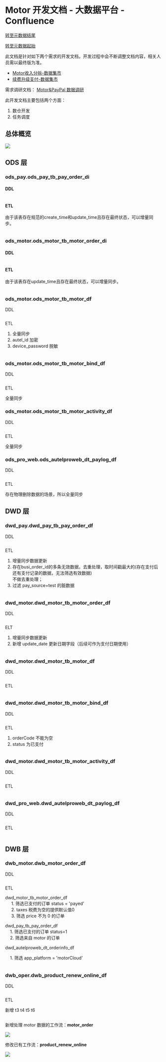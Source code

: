 # Motor 开发文档 - 大数据平台 - Confluence
[转至元数据结尾](#page-metadata-end)

[转至元数据起始](#page-metadata-start)

此文档是针对如下两个需求的开发文档，开发过程中会不断调整文档内容，相关人员需以最终版为准。

*   [Motor收入分拆-数据集市](https://confluence.autel.com/pages/viewpage.action?pageId=58723881)
*   [续费升级支付-数据集市](https://confluence.autel.com/pages/viewpage.action?pageId=58723775)

需求调研文档： [Motor&PayPal 数据调研](https://confluence.autel.com/pages/viewpage.action?pageId=58725528)

此开发文档主要包括两个方面：

1.  数仓开发
2.  任务调度

总体概览
----

![](https://confluence.autel.com/download/attachments/58727643/image2022-4-28_11-52-20.png?version=2&modificationDate=1659419880000&api=v2)

ODS 层
-----

### ods\_pay.ods\_pay\_tb\_pay\_order\_di

#### DDL

```

```

#### ETL

由于该表存在规范的create\_time和update\_time且存在最终状态，可以增量同步。

```

```

### ods\_motor.ods\_motor\_tb\_motor\_order\_di

#### DDL

```

```

#### ETL

由于该表存在update_time且存在最终状态，可以增量同步。

```

```

### ods\_motor.ods\_motor\_tb\_motor_df

DDL

```

```

ETL

1.  全量同步
2.  autel_id 加密
3.  device_password 脱敏

```

```

### ods\_motor.ods\_motor\_tb\_motor\_bind\_df

DDL

```

```

ETL

全量同步

### ods\_motor.ods\_motor\_tb\_motor\_activity\_df

DDL

```

```

ETL

全量同步

### ods\_pro\_web.ods\_autelproweb\_dt\_paylog\_df

DDL

```

```

ETL

存在物理删除数据的场景，所以全量同步

DWD 层
-----

### dwd\_pay.dwd\_pay\_tb\_pay\_order\_df

DDL

```

```

ETL

1.  增量同步数据更新
2.  存在busi\_order\_id的多条无效数据，去重处理，取时间戳最大的(存在支付后还有支付记录的数据，无法筛选有效数据)  
    不做去重处理； 
3.  过滤 pay_source=test 的脏数据

```

```

### dwd\_motor.dwd\_motor\_tb\_motor\_order\_df

DDL

```

```

ELT

1.  增量同步数据更新
2.  新增 update_date 更新日期字段（后续可作为支付日期使用）

```

```

### dwd\_motor.dwd\_motor\_tb\_motor_df

DDL

```

```

ETL

```

```

### dwd\_motor.dwd\_motor\_tb\_motor\_bind\_df

DDL

```

```

ETL

1.  orderCode 不能为空
2.  status 为已支付

```

```

### dwd\_motor.dwd\_motor\_tb\_motor\_activity\_df

DDL

```

```

ETL

```

```

### dwd\_pro\_web.dwd\_autelproweb\_dt\_paylog\_df

DDL

```

```

ETL

```

```

DWB 层
-----

### dwb\_motor.dwb\_motor\_order\_df

DDL

```

```

ETL

dwd\_motor\_tb\_motor\_order_df  
     1. 筛选已支付的订单 status = 'payed'  
     2\. taxes 税费为空的提供默认值0  
     3\. 筛选 price 不为 0 的订单

  
dwd\_pay\_tb\_pay\_order_df  
    1\. 筛选已支付的订单 status=1  
    2\. 筛选来自 motor 的订单

dwd\_autelproweb\_dt\_orderinfo\_df

    1\. 筛选 app_platform = 'motorCloud'

```

```

### dwb\_oper.dwb\_product\_renew\_online_df

DDL

```

```

ETL

新增 t3 t4 t5 t6

```

```

新增处理 motor 数据的工作流：**motor_order**

**![](https://confluence.autel.com/download/attachments/58727643/image2022-5-5_11-16-45.png?version=1&modificationDate=1651720583000&api=v2)**

修改已有工作流：**product\_renew\_online**

**![](https://confluence.autel.com/download/attachments/58727643/image2022-5-5_11-16-2.png?version=1&modificationDate=1651720540000&api=v2)**